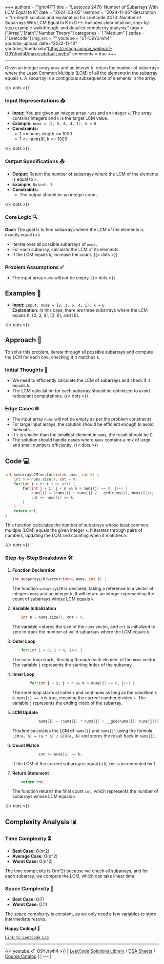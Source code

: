 
+++
authors = ["grid47"]
title = "Leetcode 2470: Number of Subarrays With LCM Equal to K"
date = "2024-03-05"
lastmod = "2024-11-06"
description = "In-depth solution and explanation for Leetcode 2470: Number of Subarrays With LCM Equal to K in C++. Includes clear intuition, step-by-step example walkthrough, and detailed complexity analysis."
tags = ["Array","Math","Number Theory"]
categories = [
    "Medium"
]
series = ["Leetcode"]
img_src = ""
youtube = "xT-O9YJrwh4"
youtube_upload_date="2022-11-13"
youtube_thumbnail="https://i.ytimg.com/vi_webp/xT-O9YJrwh4/maxresdefault.webp"
comments = true
+++



---
Given an integer array `nums` and an integer `k`, return the number of subarrays where the Least Common Multiple (LCM) of all the elements in the subarray equals `k`. A subarray is a contiguous subsequence of elements in the array.
<!--more-->
{{< dots >}}
### Input Representations 📥
- **Input:** You are given an integer array `nums` and an integer `k`. The array contains integers and `k` is the target LCM value.
- **Example:** `nums = [2, 3, 6, 4, 1], k = 6`
- **Constraints:**
	- 1 <= nums.length <= 1000
	- 1 <= nums[i], k <= 1000

{{< dots >}}
### Output Specifications 📤
- **Output:** Return the number of subarrays where the LCM of the elements is equal to `k`.
- **Example:** `Output: 3`
- **Constraints:**
	- The output should be an integer count.

{{< dots >}}
### Core Logic 🔍
**Goal:** The goal is to find subarrays where the LCM of the elements is exactly equal to `k`.

- Iterate over all possible subarrays of `nums`.
- For each subarray, calculate the LCM of its elements.
- If the LCM equals `k`, increase the count.
{{< dots >}}
### Problem Assumptions ✅
- The input array `nums` will not be empty.
{{< dots >}}
## Examples 🧩
- **Input:** `Input: nums = [2, 3, 6, 4, 1], k = 6`  \
  **Explanation:** In this case, there are three subarrays where the LCM equals 6: [2, 3, 6], [3, 6], and [6].

{{< dots >}}
## Approach 🚀
To solve this problem, iterate through all possible subarrays and compute the LCM for each one, checking if it matches `k`.

### Initial Thoughts 💭
- We need to efficiently calculate the LCM of subarrays and check if it equals `k`.
- The LCM calculation for each subarray should be optimized to avoid redundant computations.
{{< dots >}}
### Edge Cases 🌐
- The input array `nums` will not be empty as per the problem constraints.
- For large input arrays, the solution should be efficient enough to avoid timeouts.
- If `k` is smaller than the smallest element in `nums`, the result should be 0.
- The solution should handle cases where `nums` contains a mix of large and small numbers efficiently.
{{< dots >}}
## Code 💻
```cpp
int subarrayLCM(vector<int>& nums, int k) {
    int n = nums.size(), cnt = 0;
    for(int i = 0; i < n; i++) {
        for(int j = i; j < n && k % nums[j] == 0; j++) {
            nums[i] = (nums[i] * nums[j] / __gcd(nums[i], nums[j]));
            cnt += nums[i] == k;
        }
    }
    return cnt;
}
```

This function calculates the number of subarrays whose least common multiple (LCM) equals the given integer `k`. It iterates through pairs of numbers, updating the LCM and counting when it matches `k`.

{{< dots >}}
### Step-by-Step Breakdown 🛠️
1. **Function Declaration**
	```cpp
	int subarrayLCM(vector<int>& nums, int k) {
	```
	The function `subarrayLCM` is declared, taking a reference to a vector of integers `nums` and an integer `k`. It will return an integer representing the count of subarrays whose LCM equals `k`.

2. **Variable Initialization**
	```cpp
	    int n = nums.size(), cnt = 0;
	```
	The variable `n` stores the size of the `nums` vector, and `cnt` is initialized to zero to track the number of valid subarrays where the LCM equals `k`.

3. **Outer Loop**
	```cpp
	    for(int i = 0; i < n; i++) {
	```
	The outer loop starts, iterating through each element of the `nums` vector. The variable `i` represents the starting index of the subarray.

4. **Inner Loop**
	```cpp
	        for(int j = i; j < n && k % nums[j] == 0; j++) {
	```
	The inner loop starts at index `i` and continues as long as the condition `k % nums[j] == 0` is true, meaning the current number divides `k`. The variable `j` represents the ending index of the subarray.

5. **LCM Update**
	```cpp
	            nums[i] = (nums[i] * nums[j] / __gcd(nums[i], nums[j]));
	```
	This line calculates the LCM of `nums[i]` and `nums[j]` using the formula `LCM(a, b) = (a * b) / GCD(a, b)` and stores the result back in `nums[i]`.

6. **Count Match**
	```cpp
	            cnt += nums[i] == k;
	```
	If the LCM of the current subarray is equal to `k`, `cnt` is incremented by 1.

7. **Return Statement**
	```cpp
	    return cnt;
	```
	The function returns the final count `cnt`, which represents the number of subarrays whose LCM equals `k`.

{{< dots >}}
## Complexity Analysis 📊
### Time Complexity ⏳
- **Best Case:** O(n^2)
- **Average Case:** O(n^2)
- **Worst Case:** O(n^2)

The time complexity is O(n^2) because we check all subarrays, and for each subarray, we compute the LCM, which can take linear time.

### Space Complexity 💾
- **Best Case:** O(1)
- **Worst Case:** O(1)

The space complexity is constant, as we only need a few variables to store intermediate results.

**Happy Coding! 🎉**


[`Link to LeetCode Lab`](https://leetcode.com/problems/number-of-subarrays-with-lcm-equal-to-k/description/)

---
{{< youtube xT-O9YJrwh4 >}}
| [LeetCode Solutions Library](https://grid47.xyz/leetcode/) / [DSA Sheets](https://grid47.xyz/sheets/) / [Course Catalog](https://grid47.xyz/courses/) |
| --- |
